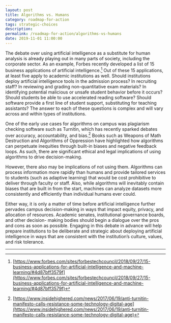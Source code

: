 ```yaml
---
layout: post
title: Algorithms vs. Humans
category: roadmap-for-action
tags: strategic-choices
description:
permalink: /roadmap-for-action/algorithms-vs-humans
date: 2019-11-01 11:00:00
---
```


The debate over using artificial intelligence as a substitute for human analysis is already playing out in many parts of society, including the corporate sector. As an example, Forbes recently developed a list of 15 business applications of artificial intelligence.[^9] Out of these 15 applications, at least five apply to academic institutions as well. Should institutions deploy artificial intelligence tools in the admission process? In recruiting staff? In reviewing and grading non-quantitative exam materials? In identifying potential malicious or unsafe student behavior before it occurs? Should students be able to use accelerated reading software? Should software provide a first line of student support, substituting for teaching assistants? The answer to each of these questions is complex and will vary across and within types of institutions.

One of the early use cases for algorithms on campus was plagiarism checking software such as Turnitin, which has recently sparked debates over accuracy, accountability, and bias.[^10] Books such as Weapons of Math Destruction and Algorithms of Oppression have highlighted how algorithms can perpetuate inequities through built-in biases and negative feedback loops. As such, there are significant ethical and legal implications of using algorithms to drive decision-making.

However, there also may be implications of not using them. Algorithms can process information more rapidly than humans and provide tailored services to students (such as adaptive learning) that would be cost prohibitive to deliver through faculty or staff. Also, while algorithms will inevitably contain biases that are built in from the start, machines can analyze datasets more consistently and efficiently than individual humans ever could.

Either way, it is only a matter of time before artificial intelligence further pervades campus decision-making in ways that impact equity, privacy, and allocation of resources. Academic senates, institutional governance boards, and other decision- making bodies should begin a dialogue over the pros and cons as soon as possible. Engaging in this debate in advance will help prepare institutions to be deliberate and strategic about deploying artificial intelligence in ways that are consistent with the institution’s culture, values, and risk tolerance.


***
[^9]: [https://www.forbes.com/sites/forbestechcouncil/2018/09/27/15-business-applications-for-artificial-intelligence-and-machine-learning/#4d87bff3579f](https://www.forbes.com/sites/forbestechcouncil/2018/09/27/15-business-applications-for-artificial-intelligence-and-machine-learning/#4d87bff3579f)

[^10]: [https://www.insidehighered.com/news/2017/06/19/anti-turnitin-manifesto-calls-resistance-some-technology-digital-age](https://www.insidehighered.com/news/2017/06/19/anti-turnitin-manifesto-calls-resistance-some-technology-digital-age)
